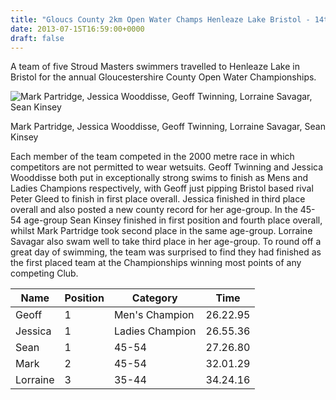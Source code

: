 ```yaml
---
title: "Gloucs County 2km Open Water Champs Henleaze Lake Bristol - 14th July 2013"
date: 2013-07-15T16:59:00+0000
draft: false
---
```

A team of five Stroud Masters swimmers travelled to Henleaze Lake in Bristol for the annual Gloucestershire County Open Water Championships.

![Mark Partridge, Jessica Wooddisse, Geoff Twinning, Lorraine Savagar, Sean Kinsey](/images/2015/01/champs.jpg)

 Mark Partridge, Jessica Wooddisse, Geoff Twinning, Lorraine Savagar, Sean Kinsey

Each member of the team competed in the 2000 metre race in which competitors are not permitted to wear wetsuits. Geoff Twinning and Jessica Wooddisse both put in exceptionally strong swims to finish as Mens and Ladies Champions respectively, with Geoff just pipping Bristol based rival Peter Gleed to finish in first place overall. Jessica finished in third place overall and also posted a new county record for her age-group.
In the 45-54 age-group Sean Kinsey finished in first position and fourth place overall, whilst Mark Partridge took second place in the same age-group. Lorraine Savagar also swam well to take third place in her age-group.
To round off a great day of swimming, the team was surprised to find they had finished as the first placed team at the Championships winning most points of any competing Club.


|Name|Position|Category|Time|
|---|---|---|---|
Geoff | 1 | Men's Champion | 26.22.95 |
Jessica | 1 | Ladies Champion | 26.55.36 |
Sean | 1 | 45-54 | 27.26.80 |
Mark | 2 | 45-54 | 32.01.29 |
Lorraine | 3 | 35-44 | 34.24.16 |


